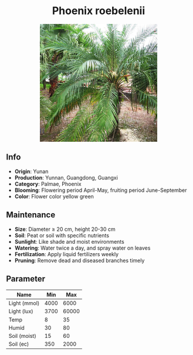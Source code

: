 <h1 align='center'>Phoenix roebelenii</h1>
<p align="center">
    <img 
        align='center'
        width='320'
        src="../images/phoenix roebelenii.png" 
        alt='Phoenix roebelenii' />
</p>

## Info

 - **Origin**: Yunan
 - **Production**: Yunnan, Guangdong, Guangxi
 - **Category**: Palmae, Phoenix
 - **Blooming**: Flowering period April-May, fruiting period June-September
 - **Color**: Flower color yellow green

## Maintenance

 - **Size**: Diameter ≥ 20 cm, height 20-30 cm
 - **Soil**: Peat or soil with specific nutrients
 - **Sunlight**: Like shade and moist environments
 - **Watering**: Water twice a day, and spray water on leaves
 - **Fertilization**: Apply liquid fertilizers weekly
 - **Pruning**: Remove dead and diseased branches timely

## Parameter

| Name         | Min  | Max   |
|--------------|------|-------|
| Light (mmol) | 4000 | 6000  |
| Light (lux)  | 3700 | 60000 |
| Temp         | 8    | 35    |
| Humid        | 30   | 80    |
| Soil (moist) | 15   | 60    |
| Soil (ec)    | 350  | 2000  |